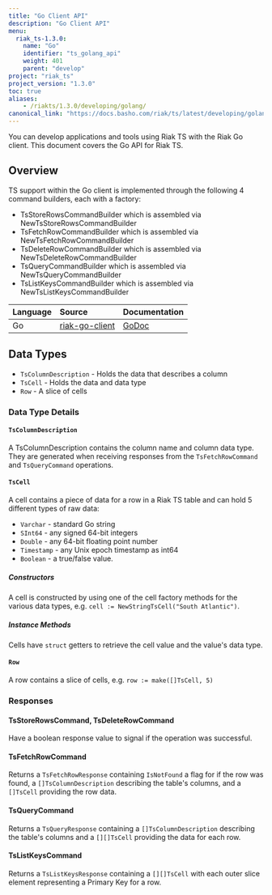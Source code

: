 ```yaml
---
title: "Go Client API"
description: "Go Client API"
menu:
  riak_ts-1.3.0:
    name: "Go"
    identifier: "ts_golang_api"
    weight: 401
    parent: "develop"
project: "riak_ts"
project_version: "1.3.0"
toc: true
aliases:
    - /riakts/1.3.0/developing/golang/
canonical_link: "https://docs.basho.com/riak/ts/latest/developing/golang"
---
```



You can develop applications and tools using Riak TS with the Riak Go client.
This document covers the Go API for Riak TS.


## Overview

TS support within the Go client is implemented through the following 4 command builders, each with a factory:

* TsStoreRowsCommandBuilder which is assembled via NewTsStoreRowsCommandBuilder
* TsFetchRowCommandBuilder which is assembled via NewTsFetchRowCommandBuilder
* TsDeleteRowCommandBuilder which is assembled via NewTsDeleteRowCommandBuilder
* TsQueryCommandBuilder which is assembled via NewTsQueryCommandBuilder
* TsListKeysCommandBuilder which is assembled via NewTsListKeysCommandBuilder

Language | Source | Documentation | 
:--------|:-------|:--------------|
Go | [riak-go-client](https://github.com/basho/riak-go-client) | [GoDoc](https://godoc.org/github.com/basho/riak-go-client) |


## Data Types

* `TsColumnDescription` - Holds the data that describes a column
* `TsCell` - Holds the data and data type
* `Row` - A slice of cells

### Data Type Details

#### `TsColumnDescription`

A TsColumnDescription contains the column name and column data type. They are generated when receiving responses from the `TsFetchRowCommand` and `TsQueryCommand` operations.

#### `TsCell`

A cell contains a piece of data for a row in a Riak TS table and can hold 5 different types of raw data:

* `Varchar` - standard Go string
* `SInt64` - any signed 64-bit integers
* `Double` - any 64-bit floating point number
* `Timestamp` - any Unix epoch timestamp as int64
* `Boolean` - a true/false value.

##### Constructors

A cell is constructed by using one of the cell factory methods for the various data types, e.g. `cell := NewStringTsCell("South Atlantic")`.

##### Instance Methods

Cells have `struct` getters to retrieve the cell value and the value's data type.

#### `Row`

A row contains a slice of cells, e.g. `row := make([]TsCell, 5)`

### Responses

#### TsStoreRowsCommand, TsDeleteRowCommand

Have a boolean response value to signal if the operation was successful.

#### TsFetchRowCommand

Returns a `TsFetchRowResponse` containing `IsNotFound` a flag for if the row was found, a `[]TsColumnDescription` describing the table's columns, and a `[]TsCell` providing the row data.

#### TsQueryCommand

Returns a `TsQueryResponse` containing a `[]TsColumnDescription` describing the table's columns and a `[][]TsCell` providing the data for each row.

#### TsListKeysCommand

Returns a `TsListKeysResponse` containing a `[][]TsCell` with each outer slice element representing a Primary Key for a row.
